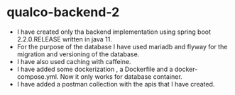 # qualco-backend-2

- I have created only tha backend implementation using spring boot 2.2.0.RELEASE written in java 11.
- For the purpose of the database I have used mariadb and flyway for the migration and versioning of the database.
- I have also used caching with caffeine.
- I have added some dockerization , a Dockerfile and a docker-compose.yml. Now it only works for database container.
- I have added a postman collection with the apis that I have created.
